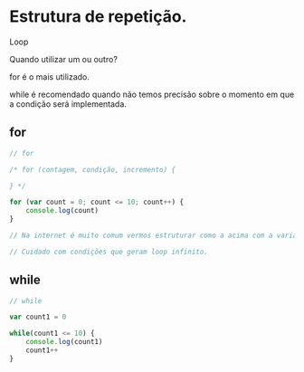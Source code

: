 # Estrutura de repetição.

Loop

Quando utilizar um ou outro?

for é o mais utilizado.

while é recomendado quando não temos precisão sobre o momento em que a condição será implementada.

## for

```js
// for

/* for (contagem, condição, incremento) {

} */

for (var count = 0; count <= 10; count++) {
    console.log(count)
}

// Na internet é muito comum vermos estruturar como a acima com a variável 'i'. Apesar de não ser intuitiva, é muito utilizada.

// Cuidado com condições que geram loop infinito.
```

## while

```js
// while

var count1 = 0

while(count1 <= 10) {
    console.log(count1)
    count1++
}
```





